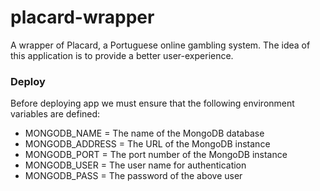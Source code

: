 # placard-wrapper
A wrapper of Placard, a Portuguese online gambling system. The idea of this application is to provide a better user-experience.

### Deploy
Before deploying app we must ensure that the following environment variables are defined:
* MONGODB_NAME = The name of the MongoDB database
* MONGODB_ADDRESS = The URL of the MongoDB instance
* MONGODB_PORT = The port number of the MongoDB instance
* MONGODB_USER = The user name for authentication
* MONGODB_PASS = The password of the above user
